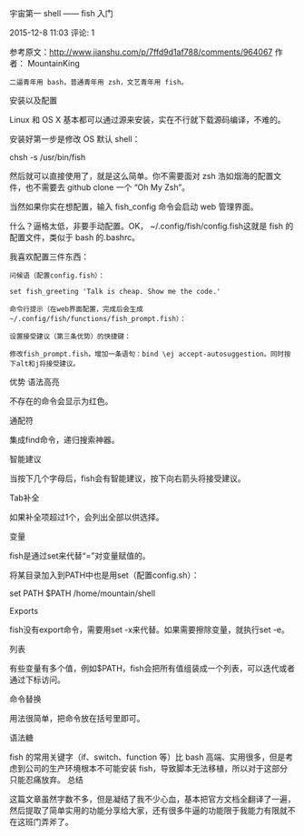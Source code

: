
宇宙第一 shell —— fish 入门

2015-12-8 11:03    评论: 1    

参考原文：http://www.jianshu.com/p/7ffd9d1af788/comments/964067 作者： MountainKing

    二逼青年用 bash，普通青年用 zsh，文艺青年用 fish。

安装以及配置

Linux 和 OS X 基本都可以通过源来安装，实在不行就下载源码编译，不难的。

安装好第一步是修改 OS 默认 shell：

chsh -s /usr/bin/fish

然后就可以直接使用了，就是这么简单。你不需要面对 zsh 浩如烟海的配置文件，也不需要去 github clone 一个 “Oh My Zsh”。

当然如果你实在想配置，输入 fish_config 命令会启动 web 管理界面。

什么？逼格太低，非要手动配置。OK， ~/.config/fish/config.fish这就是 fish 的配置文件，类似于 bash 的.bashrc。

我喜欢配置三件东西：

    问候语（配置config.fish）：

    set fish_greeting 'Talk is cheap. Show me the code.'

    命令行提示（在web界面配置，完成后会生成~/.config/fish/functions/fish_prompt.fish）：

    设置接受建议（第三条优势）的快捷键：

    修改fish_prompt.fish，增加一条语句：bind \ej accept-autosuggestion。同时按下alt和j将接受建议。

优势
语法高亮

不存在的命令会显示为红色。

通配符

集成find命令，递归搜索神器。

 
智能建议

当按下几个字母后，fish会有智能建议，按下向右箭头将接受建议。

 
Tab补全

如果补全项超过1个，会列出全部以供选择。

 
变量

fish是通过set来代替“=”对变量赋值的。

将某目录加入到PATH中也是用set（配置config.sh）：

set PATH $PATH /home/mountain/shell

 
Exports

fish没有export命令，需要用set -x来代替。如果需要擦除变量，就执行set -e。

 
列表

有些变量有多个值，例如$PATH，fish会把所有值组装成一个列表，可以迭代或者通过下标访问。

 
命令替换

用法很简单，把命令放在括号里即可。

 
语法糖

fish 的常用关键字（if、switch、function 等）比 bash 高端、实用很多，但是考虑到公司的生产环境根本不可能安装 fish，导致脚本无法移植，所以对于这部分只能忍痛放弃。
总结

这篇文章虽然字数不多，但是凝结了我不少心血，基本把官方文档全翻译了一遍，然后提取了简单实用的功能分享给大家，还有很多牛逼的功能限于我能力有限就不在这班门弄斧了。
